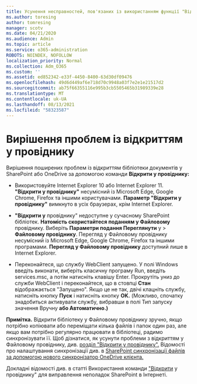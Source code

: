 ```yaml
---
title: Усунення несправностей, пов'язаних із використанням функції "Відкрити у провідни
ms.author: toresing
author: tomresing
manager: scotv
ms.date: 04/21/2020
ms.audience: Admin
ms.topic: article
ms.service: o365-administration
ROBOTS: NOINDEX, NOFOLLOW
localization_priority: Normal
ms.collection: Adm_O365
ms.custom: ''
ms.assetid: ed852342-e33f-4450-8400-63d30df09476
ms.openlocfilehash: 49d6d449af6e718d70c9948a03f7e2e1e21517d2
ms.sourcegitcommit: ab75f66355116e995b3cb5505465b31989339e28
ms.translationtype: MT
ms.contentlocale: uk-UA
ms.lasthandoff: 08/13/2021
ms.locfileid: "58323587"
---
```

# <a name="fix-problems-with-open-with-explorer"></a>Вирішення проблем із відкриттям у провіднику

Вирішення поширених проблем із відкриттям бібліотеки документів у SharePoint або OneDrive за допомогою команди **Відкрити у провіднику:** 
  
- Використовуйте Internet Explorer 10 або Internet Explorer 11. **"Відкрити у провіднику"** несумісний із Microsoft Edge, Google Chrome, Firefox та іншими користувачами. **Параметр "Відкрити у провіднику"** вимкнуто в усіх браузерах, крім Internet Explorer. 
    
- **"Відкрити у** провіднику" недоступне у сучасному SharePoint бібліотек. **Натомість скористайтеся поданням у Файловому** провіднику. Виберіть **Параметри подання Переглянути** у \> **Файловому провіднику**. Перегляд у Файловому провіднику несумісний із Microsoft Edge, Google Chrome, Firefox та іншими програмами. **Перегляд у Файловому провіднику** доступний лише в Internet Explorer. 
    
- Переконайтеся, що службу WebClient запущено. У полі Windows введіть виконати, виберіть класичну програму Run, введіть services.msc, а потім натисніть клавішу Enter. Прокрутіть униз до служби WebClient і переконайтеся, що в стовпці **Стан** відображається "Запущено". Якщо це не так, двічі клацніть службу, натисніть кнопку **Пуск** і натисніть кнопку **OK.** (Можливо, спочатку знадобиться активувати  службу, вибравши в полі Тип запуску значення Вручну **або Автоматично.)**  
    
**Примітка.** Відкрити бібліотеку у Файловому провіднику зручно, якщо потрібно копіювати або переміщати кілька файлів і папок один раз, але якщо вам потрібно регулярно працювати в бібліотеці, радимо синхронізувати її. Щоб дізнатися, як усунути проблеми з відкриттям у Файловому провіднику, див. [розділ "Відкрити у провіднику".](https://go.microsoft.com/fwlink/?linkid=871665) Відомості про налаштування синхронізації див. в [SharePoint синхронізації файлів за допомогою нового синхронізатор OneDrive клієнта.](https://go.microsoft.com/fwlink/?linkid=871666)
  
Докладні відомості див. в статті Використання команди ["Відкрити](https://docs.microsoft.com/sharepoint/support/lists-and-libraries/troubleshoot-issues-using-open-with-explorer) у провіднику" для виправлення неполадок SharePoint в Інтернеті. 
  

